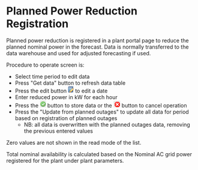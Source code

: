 # Planned Power Reduction Registration

Planned power reduction is registered in a plant portal page to reduce the planned nominal power in the forecast. Data is normally transferred to the data warehouse and used for adjusted forecasting if used.

Procedure to operate screen is:

* Select time period to edit data
* Press "Get data" button to refresh data table
* Press the edit button ![Edit button](../Images/edit.png) to edit a date
* Enter reduced power in kW for each hour
* Press the ![Apply button](../Images/store.png) button to store data or the ![Cancel button](../Images/cancel.png) button to cancel operation
* Press the "Update from planned outages" to update all data for period based on registration of planned outages
    * NB: all data is overwritten with the planned outages data, removing the previous entered values

Zero values are not shown in the read mode of the list.

Total nominal availability is calculated based on the Nominal AC grid power registered for the plant under plant parameters.